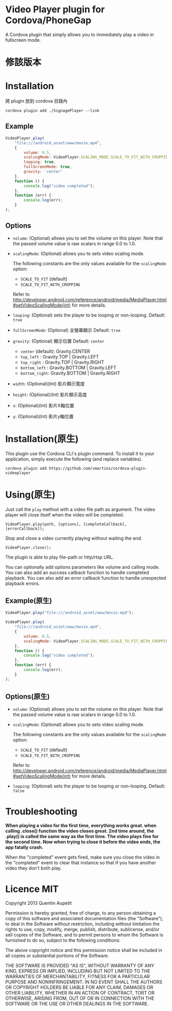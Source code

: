 Video Player plugin for Cordova/PhoneGap
========================================

A Cordova plugin that simply allows you to immediately play a video in fullscreen mode.

# 修該版本

# Installation

將 plugin 放到 cordova 目錄內

```
cordova plugin add ./SignagePlayer --link
```

## Example

```javascript
VideoPlayer.play(
    "file:///android_asset/www/movie.mp4",
    {
        volume: 0.5,
        scalingMode: VideoPlayer.SCALING_MODE.SCALE_TO_FIT_WITH_CROPPING,
		looping: true,
        fullScreenMode: true,
        gravity: 'center'
    },
    function () {
        console.log("video completed");
    },
    function (err) {
        console.log(err);
    }
);
```

## Options

- `volume`: (Optional) allows you to set the volume on this player. Note that the passed volume value is raw scalars in range 0.0 to 1.0.

- `scalingMode`: (Optional) allows you to sets video scaling mode.

    The following constants are the only values available for the `scalingMode` option:

    - `SCALE_TO_FIT` (default)
    - `SCALE_TO_FIT_WITH_CROPPING`

    Refer to http://developer.android.com/reference/android/media/MediaPlayer.html#setVideoScalingMode(int) for more details.

- `looping`: (Optional) sets the player to be looping or non-looping. Default: ```true```

- `fullScreenMode`: (Optional) 全螢幕顯示 Default: ```true```

- `gravity`: (Optional) 顯示位置 Default: ```center```

	- `center` (default): Gravity.CENTER
    - `top_left`	: Gravity.TOP | Gravity.LEFT
	- `top_right`	: Gravity.TOP | Gravity.RIGHT
    - `bottom_left`	: Gravity.BOTTOM | Gravity.LEFT
	- `bottom_right`: Gravity.BOTTOM | Gravity.RIGHT
	
- `width`: (Optional)(Int) 影片顯示寬度

- `height`: (Optional)(Int) 影片顯示高度

- `x`: (Optional)(Int) 影片X軸位置

- `y`: (Optional)(Int) 影片y軸位置


# Installation(原生)

This plugin use the Cordova CLI's plugin command. To install it to your application, simply execute the following (and replace variables).

```
cordova plugin add https://github.com/vmartins/cordova-plugin-videoplayer
```


# Using(原生)

Just call the  `play` method with a video file path as argument. The video player will close itself when the video will be completed.

```
VideoPlayer.play(path, [options], [completeCallback], [errorCallback]);
```

Stop and close a video currently playing without waiting the end.
```
VideoPlayer.close();
```

The plugin is able to play file-path or http/rtsp URL.

You can optionally add options parameters like volume and calling mode.
You can also add an success callback function to handle completed playback.
You can also add an error callback function to handle unexpected playback errors.

## Example(原生)

```javascript
VideoPlayer.play("file:///android_asset/www/movie.mp4");
```

```javascript
VideoPlayer.play(
    "file:///android_asset/www/movie.mp4",
    {
        volume: 0.5,
        scalingMode: VideoPlayer.SCALING_MODE.SCALE_TO_FIT_WITH_CROPPING
    },
    function () {
        console.log("video completed");
    },
    function (err) {
        console.log(err);
    }
);
```

## Options(原生)

- `volume`: (Optional) allows you to set the volume on this player. Note that the passed volume value is raw scalars in range 0.0 to 1.0.

- `scalingMode`: (Optional) allows you to sets video scaling mode.

    The following constants are the only values available for the `scalingMode` option:

    - `SCALE_TO_FIT` (default)
    - `SCALE_TO_FIT_WITH_CROPPING`

    Refer to http://developer.android.com/reference/android/media/MediaPlayer.html#setVideoScalingMode(int) for more details.

- `looping`: (Optional) sets the player to be looping or non-looping. Default: ```false```

# Troubleshooting

**When playing a video for the first time, everything works great. when calling .close() function the video closes great. 2nd time around, the .play() is called the same way as the first time. The video plays fine for the second time. Now when trying to close it before the video ends, the app fatally crash.**

When the "completed" event gets fired, make sure you close the video in the "completed" event to clear that instance so that if you have another video they don't both play.


# Licence MIT

Copyright 2013 Quentin Aupetit

Permission is hereby granted, free of charge, to any person obtaining a copy of this software and associated documentation files (the "Software"), to deal in the Software without restriction, including without limitation the rights to use, copy, modify, merge, publish, distribute, sublicense, and/or sell copies of the Software, and to permit persons to whom the Software is furnished to do so, subject to the following conditions:

The above copyright notice and this permission notice shall be included in all copies or substantial portions of the Software.

THE SOFTWARE IS PROVIDED "AS IS", WITHOUT WARRANTY OF ANY KIND, EXPRESS OR IMPLIED, INCLUDING BUT NOT LIMITED TO THE WARRANTIES OF MERCHANTABILITY, FITNESS FOR A PARTICULAR PURPOSE AND NONINFRINGEMENT. IN NO EVENT SHALL THE AUTHORS OR COPYRIGHT HOLDERS BE LIABLE FOR ANY CLAIM, DAMAGES OR OTHER LIABILITY, WHETHER IN AN ACTION OF CONTRACT, TORT OR OTHERWISE, ARISING FROM, OUT OF OR IN CONNECTION WITH THE SOFTWARE OR THE USE OR OTHER DEALINGS IN THE SOFTWARE.
